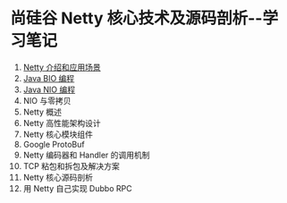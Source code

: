 # 尚硅谷 Netty 核心技术及源码剖析--学习笔记

1. [Netty 介绍和应用场景](https://github.com/HomanLiang/study-demo/blob/main/netty-demo/document/chapter1.md)
2. [Java BIO 编程]( https://github.com/HomanLiang/study-demo/blob/main/netty-demo/document/chapter2.md )
3. [Java NIO 编程]( https://github.com/HomanLiang/study-demo/blob/main/netty-demo/document/chapter3.md )
4. NIO 与零拷贝
5. Netty 概述
6. Netty 高性能架构设计
7. Netty 核心模块组件
8. Google ProtoBuf
9. Netty 编码器和 Handler 的调用机制
10. TCP 粘包和拆包及解决方案
11. Netty 核心源码剖析
12. 用 Netty 自己实现 Dubbo RPC